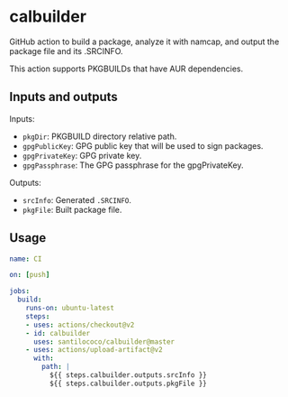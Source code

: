 # calbuilder
GitHub action to build a package, analyze it with namcap, and output the package file and its .SRCINFO.

This action supports PKGBUILDs that have AUR dependencies.

## Inputs and outputs
Inputs:
* `pkgDir`: PKGBUILD directory relative path.
* `gpgPublicKey`: GPG public key that will be used to sign packages.
* `gpgPrivateKey`: GPG private key.
* `gpgPassphrase`: The GPG passphrase for the gpgPrivateKey.

Outputs:
* `srcInfo`: Generated `.SRCINFO`.
* `pkgFile`: Built package file.

## Usage
```yaml
name: CI

on: [push]

jobs:
  build:
    runs-on: ubuntu-latest
    steps:
    - uses: actions/checkout@v2
    - id: calbuilder
      uses: santilococo/calbuilder@master
    - uses: actions/upload-artifact@v2
      with:
        path: |
          ${{ steps.calbuilder.outputs.srcInfo }}
          ${{ steps.calbuilder.outputs.pkgFile }}
```
